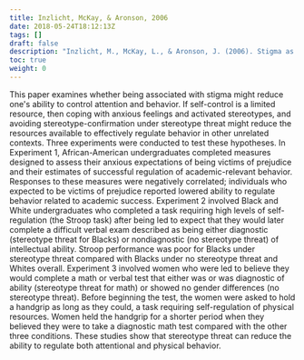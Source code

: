 ```yaml
---
title: Inzlicht, McKay, & Aronson, 2006
date: 2018-05-24T18:12:13Z
tags: []
draft: false
description: "Inzlicht, M., McKay, L., & Aronson, J. (2006). Stigma as ego depletion: How being the target of prejudice affects self-control. *Psychological Science, 17,* 262-269."
toc: true
weight: 0
---
```


This paper examines whether being associated with stigma might reduce one's ability to control attention and behavior. If self-control is a limited resource, then coping with anxious feelings and activated stereotypes, and avoiding stereotype-confirmation under stereotype threat might reduce the resources available to effectively regulate behavior in other unrelated contexts. Three experiments were conducted to test these hypotheses. In Experiment 1, African-American undergraduates completed measures designed to assess their anxious expectations of being victims of prejudice and their estimates of successful regulation of academic-relevant behavior. Responses to these measures were negatively correlated; individuals who expected to be victims of prejudice reported lowered ability to regulate behavior related to academic success. Experiment 2 involved Black and White undergraduates who completed a task requiring high levels of self-regulation (the Stroop task) after being led to expect that they would later complete a difficult verbal exam described as being either diagnostic (stereotype threat for Blacks) or nondiagnostic (no stereotype threat) of intellectual ability. Stroop performance was poor for Blacks under stereotype threat compared with Blacks under no stereotype threat and Whites overall. Experiment 3 involved women who were led to believe they would complete a math or verbal test that either was or was diagnostic of ability (stereotype threat for math) or showed no gender differences (no stereotype threat). Before beginning the test, the women were asked to hold a handgrip as long as they could, a task requiring self-regulation of physical resources. Women held the handgrip for a shorter period when they believed they were to take a diagnostic math test compared with the other three conditions. These studies show that stereotype threat can reduce the ability to regulate both attentional and physical behavior.
